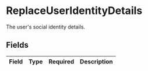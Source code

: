 # ReplaceUserIdentityDetails

The user's social identity details.


## Fields

| Field       | Type        | Required    | Description |
| ----------- | ----------- | ----------- | ----------- |